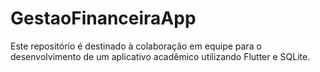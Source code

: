 # GestaoFinanceiraApp
Este repositório é destinado à colaboração em equipe para o desenvolvimento de um aplicativo acadêmico utilizando Flutter e SQLite.
